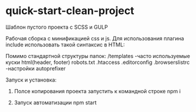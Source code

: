 # quick-start-clean-project

Шаблон пустого проекта с SCSS и GULP

Рабочая сборка с минификацией css и js.
Для использования плагина include использовать такой синтаксис в HTML:

  <!-- вставка svg инлайново -->
  <div style="display:none">
    <include src="img/sprite.svg"></include>
  </div>

  <include src = "/templates/header.html"></include>
  <include src="templates/footer.html"></include>


  Помимо стандартной структуры папок:
  /templates  -часто используемые куски html(header, footer)
  robots.txt
  .htaccess
  .editorconfig
  .browserslistrc -настройки autoprefixer



  Запуск и установка: 
1) Полсе копирования проекта запустить к командной строке
npm i

2) Запуск автоматизации
npm start
